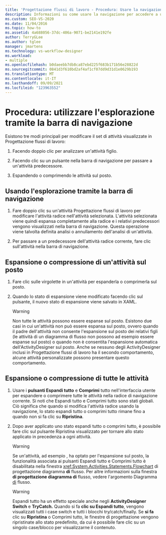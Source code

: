 ```yaml
---
title: 'Progettazione flussi di lavoro - Procedura: Usare la navigazione tramite percorso di navigazione'
description: Informazioni su come usare la navigazione per accedere a un'attività figlio, passare a un'attività predecessore o espandere o comprimere le attività sul posto.
ms.custom: SEO-VS-2020
ms.date: 11/04/2016
ms.topic: how-to
ms.assetid: 4a688056-37dc-406a-9071-be2141e192fe
author: TerryGLee
ms.author: tglee
manager: jmartens
ms.technology: vs-workflow-designer
ms.workload:
- multiple
ms.openlocfilehash: b0daeebb7db8ca87ebd225f683b171b56e28822d
ms.sourcegitcommit: 0841d3f610bd2af4af1cf07dd9d31d1e0629b193
ms.translationtype: MT
ms.contentlocale: it-IT
ms.lasthandoff: 09/09/2021
ms.locfileid: "123963552"
---
```

# <a name="how-to-use-breadcrumb-navigation"></a>Procedura: utilizzare l'esplorazione tramite la barra di navigazione

Esistono tre modi principali per modificare il set di attività visualizzate in Progettazione flussi di lavoro:

1. Facendo doppio clic per analizzare un'attività figlio.

2. Facendo clic su un pulsante nella barra di navigazione per passare a un'attività predecessore.

3. Espandendo o comprimendo le attività sul posto.

## <a name="using-breadcrumb-navigation"></a>Usando l'esplorazione tramite la barra di navigazione

1. Fare doppio clic su un'attività Progettazione flussi di lavoro per modificare l'attività radice nell'attività selezionata. L'attività selezionata viene quindi espansa completamente alla radice e i relativi predecessori vengono visualizzati nella barra di navigazione. Questa operazione viene talvolta definita analisi o annullamento dell'analisi di un'attività.

2. Per passare a un predecessore dell'attività radice corrente, fare clic sull'attività nella barra di navigazione.

## <a name="expanding-or-collapsing-an-activity-in-place"></a>Espansione o compressione di un'attività sul posto

1. Fare clic sulle virgolette in un'attività per espanderla o comprimerla sul posto.

2. Quando lo stato di espansione viene modificato facendo clic sul pulsante, il nuovo stato di espansione viene salvato in XAML.

    > [!WARNING]
    > Non tutte le attività possono essere espanse sul posto. Esistono due casi in cui un'attività non può essere espansa sul posto, ovvero quando il padre dell'attività non consente l'espansione sul posto dei relativi figli (le attività di un diagramma di flusso non possono ad esempio essere espanse sul posto) o quando non è consentita l'espansione automatica dell'ActivityDesigner sul posto. Anche se nessuno degli ActivityDesigner inclusi in Progettazione flussi di lavoro ha il secondo comportamento, alcune attività personalizzate possono presentare questo comportamento.

## <a name="expanding-all-or-collapsing-all-activities"></a>Espansione o compressione di tutte le attività

1. Usare i **pulsanti Espandi tutto** e **Comprimi** tutto nell'interfaccia utente per espandere o comprimere tutte le attività nella radice di navigazione corrente. Si noti che Espandi tutto e Comprimi tutto sono stati globali. Ciò significa che quando si modifica l'attività radice usando la navigazione, lo stato espandi tutto o comprimi tutto rimane fino a quando non si fa clic su **Ripristina**.

2. Dopo aver applicato uno stato espandi tutto o  comprimi tutto, è possibile fare clic sul pulsante Ripristina visualizzato per tornare allo stato applicato in precedenza a ogni attività.

    > [!WARNING]
    > Se un'attività, ad esempio , ha optato per l'espansione sul posto, la funzionalità associata ai pulsanti Espandi tutto e Comprimi tutto è disabilitata nella finestra <xref:System.Activities.Statements.Flowchart> di progettazione diagramma  **di** flusso.  Per altre informazioni sulla finestra **di progettazione diagramma di** flusso, vedere l'argomento Diagramma [di](../workflow-designer/flowchart-activity-designer.md) flusso.

    > [!WARNING]
    > Espandi tutto ha un effetto speciale anche negli **ActivityDesigner Switch** e **TryCatch.** Quando si fa **clic su Espandi tutto**, vengono visualizzati tutti i case switch e tutti i blocchi try/catch/finally. Se **si fa** clic su **Ripristina** o Comprimi tutto, le finestre di progettazione vengono ripristinate allo stato predefinito, da cui è possibile fare clic su un singolo case/blocco per visualizzarne il contenuto.
